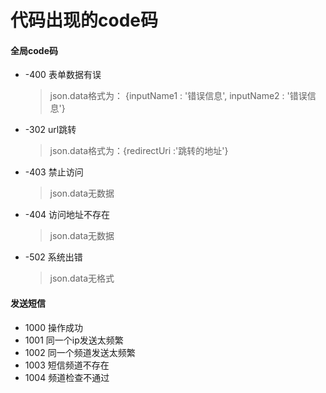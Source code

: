 # 代码出现的code码

#### 全局code码
- -400 表单数据有误
    > json.data格式为： {inputName1 : '错误信息', inputName2 : '错误信息'}
- -302 url跳转
    > json.data格式为：{redirectUri :'跳转的地址'}
- -403 禁止访问
    > json.data无数据
- -404 访问地址不存在
    > json.data无数据
- -502 系统出错
    > json.data无格式


#### 发送短信
- 1000 操作成功
- 1001 同一个ip发送太频繁
- 1002 同一个频道发送太频繁
- 1003 短信频道不存在
- 1004 频道检查不通过